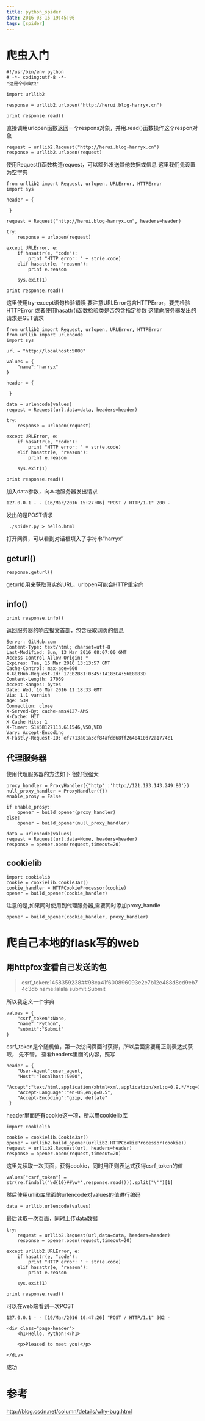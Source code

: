 ```yaml
---
title: python_spider
date: 2016-03-15 19:45:06
tags: [spider]
---
```


# 爬虫入门
```
#!/usr/bin/env python
# -*- coding:utf-8 -*-
"这是个小爬虫"

import urllib2

response = urllib2.urlopen("http://herui.blog-harryx.cn")

print response.read()
```
直接调用urlopen函数返回一个respons对象，并用.read()函数操作这个respon对象
```
request = urllib2.Request("http://herui.blog-harryx.cn")
response = urllib2.urlopen(request)
```
使用Request()函数构造request，可以额外发送其他数据或信息
这里我们先设置为空字典
```
from urllib2 import Request, urlopen, URLError, HTTPError  
import sys

header = {    

 }

request = Request("http://herui.blog-harryx.cn", headers=header)

try:
    response = urlopen(request)

except URLError, e:
    if hasattr(e, "code"):
        print "HTTP error: " + str(e.code)
    elif hasattr(e, "reason"):
        print e.reason

    sys.exit(1)

print response.read()
```
这里使用try-except语句检验错误
要注意URLError包含HTTPError，要先检验HTTPError
或者使用hasattr()函数检验类是否包含指定参数
这里向服务器发出的请求是GET请求

```
from urllib2 import Request, urlopen, URLError, HTTPError  
from urllib import urlencode
import sys

url = "http://localhost:5000"

values = {
    "name":"harryx"
}

header = {    

 }

data = urlencode(values)
request = Request(url,data=data, headers=header)

try:
    response = urlopen(request)

except URLError, e:
    if hasattr(e, "code"):
        print "HTTP error: " + str(e.code)
    elif hasattr(e, "reason"):
        print e.reason

    sys.exit(1)

print response.read()
```
加入data参数，向本地服务器发出请求
```
127.0.0.1 - - [16/Mar/2016 15:27:06] "POST / HTTP/1.1" 200 -
```
发出的是POST请求
```
 ./spider.py > hello.html
```
打开网页，可以看到对话框填入了字符串“harryx”
## geturl()
```
response.geturl()
```
geturl()用来获取真实的URL，urlopen可能会HTTP重定向
## info()
```
print response.info()
```
返回服务器的响应报文首部，包含获取网页的信息
```
Server: GitHub.com
Content-Type: text/html; charset=utf-8
Last-Modified: Sun, 13 Mar 2016 08:07:00 GMT
Access-Control-Allow-Origin: *
Expires: Tue, 15 Mar 2016 13:13:57 GMT
Cache-Control: max-age=600
X-GitHub-Request-Id: 17EB2B31:0345:1A183C4:56E8083D
Content-Length: 27069
Accept-Ranges: bytes
Date: Wed, 16 Mar 2016 11:18:33 GMT
Via: 1.1 varnish
Age: 539
Connection: close
X-Served-By: cache-ams4127-AMS
X-Cache: HIT
X-Cache-Hits: 1
X-Timer: S1458127113.611546,VS0,VE0
Vary: Accept-Encoding
X-Fastly-Request-ID: ef7713a01a3cf84afdd68ff2640410d72a1774c1

```
## 代理服务器
使用代理服务器的方法如下
很好很强大
```
proxy_handler = ProxyHandler({"http" :'http://121.193.143.249:80'})  
null_proxy_handler = ProxyHandler({})  
enable_prosy = False

if enable_prosy:
    opener = build_opener(proxy_handler)
else:
    opener = build_opener(null_proxy_handler)

data = urlencode(values)
request = Request(url,data=None, headers=header)
response = opener.open(request,timeout=20)
```
## cookielib
```
import cookielib
cookie = cookielib.CookieJar()
cookie_handler = HTTPCookieProcessor(cookie)
opener = build_opener(cookie_handler)
```
注意的是,如果同时使用到代理服务器,需要同时添加proxy_handle
```
opener = build_opener(cookie_handler, proxy_handler)
```
# 爬自己本地的flask写的web
## 用httpfox查看自己发送的包

> csrf_token:1458359238##98ca41f600896093e2e7b12e488d8cd9eb74c3db
> name:lalala
> submit:Submit

所以我定义一个字典
```
values = {
    "csrf_token":None,
    "name":"Python",
    "submit":"Submit"
}
```
csrf_token是个随机值，第一次访问页面时获得，所以后面需要用正则表达式获取，
先不管。
查看headers里面的内容，照写
```
header = {    
    "User-Agent":user_agent,
    "Host":"localhost:5000",
    "Accept":"text/html,application/xhtml+xml,application/xml;q=0.9,*/*;q=0.8",
    "Accept-Language":"en-US,en;q=0.5",
    "Accept-Encoding":"gzip, deflate"
 }
```
header里面还有cookie这一项，所以用cookielib库
```
import cookielib

cookie = cookielib.CookieJar()
opener = urllib2.build_opener(urllib2.HTTPCookieProcessor(cookie))
request = urllib2.Request(url, headers=header)
response = opener.open(request,timeout=20)
```
这里先读取一次页面，获得cookie，同时用正则表达式获得csrf_token的值
```
values["csrf_token"] = str(re.findall('\d{10}##\w*',response.read())).split("\'")[1]
```
然后使用urllib库里面的urlencode对values的值进行编码
```
data = urllib.urlencode(values)
```
最后读取一次页面，同时上传data数据
```
try:
    request = urllib2.Request(url,data=data, headers=header)
    response = opener.open(request,timeout=20)

except urllib2.URLError, e:
    if hasattr(e, "code"):
        print "HTTP error: " + str(e.code)
    elif hasattr(e, "reason"):
        print e.reason

    sys.exit(1)

print response.read()
```
可以在web端看到一次POST
```
127.0.0.1 - - [19/Mar/2016 10:47:26] "POST / HTTP/1.1" 302 -
```
```
<div class="page-header">
    <h1>Hello, Python!</h1>
    
    <p>Pleased to meet you!</p>
    
</div>

```
成功

# 参考

 <http://blog.csdn.net/column/details/why-bug.html>